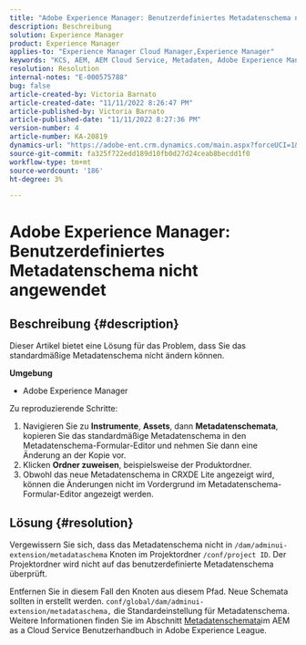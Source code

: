 ```yaml
---
title: "Adobe Experience Manager: Benutzerdefiniertes Metadatenschema nicht angewendet"
description: Beschreibung
solution: Experience Manager
product: Experience Manager
applies-to: "Experience Manager Cloud Manager,Experience Manager"
keywords: "KCS, AEM, AEM Cloud Service, Metadaten, Adobe Experience Manager"
resolution: Resolution
internal-notes: "E-000575788"
bug: false
article-created-by: Victoria Barnato
article-created-date: "11/11/2022 8:26:47 PM"
article-published-by: Victoria Barnato
article-published-date: "11/11/2022 8:27:36 PM"
version-number: 4
article-number: KA-20819
dynamics-url: "https://adobe-ent.crm.dynamics.com/main.aspx?forceUCI=1&pagetype=entityrecord&etn=knowledgearticle&id=3e3d3526-ff61-ed11-9561-6045bd006793"
source-git-commit: fa325f722edd189d10fb0d27d24ceab8becdd1f0
workflow-type: tm+mt
source-wordcount: '186'
ht-degree: 3%

---
```


# Adobe Experience Manager: Benutzerdefiniertes Metadatenschema nicht angewendet

## Beschreibung {#description}


Dieser Artikel bietet eine Lösung für das Problem, dass Sie das standardmäßige Metadatenschema nicht ändern können.

<b>Umgebung</b>

- Adobe Experience Manager


Zu reproduzierende Schritte:

1. Navigieren Sie zu <b>Instrumente</b>, <b>Assets</b>, dann <b>Metadatenschemata</b>, kopieren Sie das standardmäßige Metadatenschema in den Metadatenschema-Formular-Editor und nehmen Sie dann eine Änderung an der Kopie vor.
2. Klicken <b>Ordner zuweisen</b>, beispielsweise der Produktordner.
3. Obwohl das neue Metadatenschema in CRXDE Lite angezeigt wird, können die Änderungen nicht im Vordergrund im Metadatenschema-Formular-Editor angezeigt werden.



## Lösung {#resolution}


Vergewissern Sie sich, dass das Metadatenschema nicht in `/dam/adminui-extension/metadataschema` Knoten im Projektordner `/conf/project ID`. Der Projektordner wird nicht auf das benutzerdefinierte Metadatenschema überprüft.

Entfernen Sie in diesem Fall den Knoten aus diesem Pfad. Neue Schemata sollten in erstellt werden. `conf/global/dam/adminui-extension/metadataschema,` die Standardeinstellung für Metadatenschema. Weitere Informationen finden Sie im Abschnitt [Metadatenschemata](https://experienceleague.adobe.com/docs/experience-manager-cloud-service/content/assets/manage/metadata-schemas.html)im AEM as a Cloud Service Benutzerhandbuch in Adobe Experience League.
